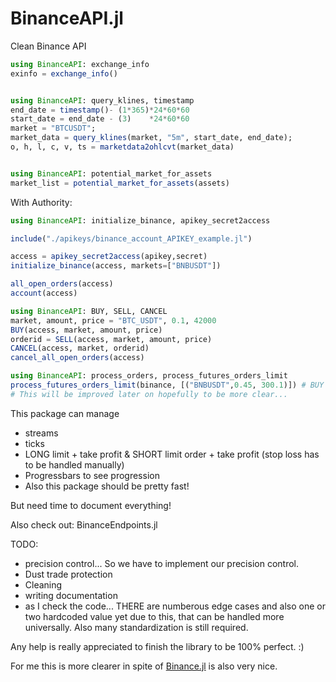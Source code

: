 # BinanceAPI.jl
Clean Binance API

```julia
using BinanceAPI: exchange_info
exinfo = exchange_info()


using BinanceAPI: query_klines, timestamp
end_date = timestamp()- (1*365)*24*60*60
start_date = end_date - (3)    *24*60*60
market = "BTCUSDT";
market_data = query_klines(market, "5m", start_date, end_date);
o, h, l, c, v, ts = marketdata2ohlcvt(market_data)


using BinanceAPI: potential_market_for_assets
market_list = potential_market_for_assets(assets)
```

With Authority:
```julia
using BinanceAPI: initialize_binance, apikey_secret2access

include("./apikeys/binance_account_APIKEY_example.jl")

access = apikey_secret2access(apikey,secret)
initialize_binance(access, markets=["BNBUSDT"])

all_open_orders(access)
account(access)        
```

```julia
using BinanceAPI: BUY, SELL, CANCEL
market, amount, price = "BTC_USDT", 0.1, 42000
BUY(access, market, amount, price)
orderid = SELL(access, market, amount, price)
CANCEL(access, market, orderid)
cancel_all_open_orders(access)
```

```julia
using BinanceAPI: process_orders, process_futures_orders_limit
process_futures_orders_limit(binance, [("BNBUSDT",0.45, 300.1)]) # BUY 0.45 of the portfolio on 300.1 USDT / BNB. So no leverage yet. 
# This will be improved later on hopefully to be more clear...
```

This package can manage 
- streams
- ticks
- LONG limit + take profit & SHORT limit order + take profit (stop loss has to be handled manually)
- Progressbars to see progression
- Also this package should be pretty fast!

But need time to document everything!

Also check out: BinanceEndpoints.jl

TODO:
- precision control... So we have to implement our precision control. 
- Dust trade protection
- Cleaning
- writing documentation
- as I check the code... THERE are numberous edge cases and also one or two hardcoded value yet due to this, that can be handled more universally. Also many standardization is still required. 

Any help is really appreciated to finish the library to be 100% perfect. :)


For me this is more clearer in spite of [Binance.jl](https://github.com/DennisRutjes/Binance.jl) is also very nice.
